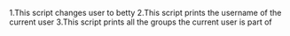 1.This script changes user to betty
2.This script prints the username of the current user
3.This script prints all the groups the current user is part of
